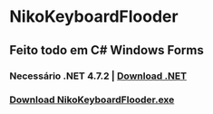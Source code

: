 # NikoKeyboardFlooder
## Feito todo em C# Windows Forms
### Necessário .NET 4.7.2 | [Download .NET](https://dotnet.microsoft.com/download/dotnet-framework/net472)
### [Download NikoKeyboardFlooder.exe](https://github.com/nikao8/NikoKeyboardFlooder/raw/main/exe_file/NikoKeyboardFlooder.exe)
